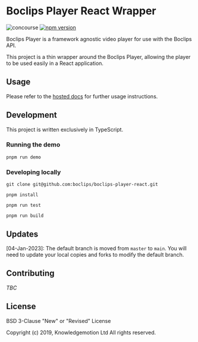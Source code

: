 # Boclips Player React Wrapper

![concourse](https://concourse.devboclips.net/api/v1/teams/main/pipelines/boclips-player-react/jobs/test/badge)
[![npm version](https://badge.fury.io/js/boclips-player-react.svg)](https://www.npmjs.com/package/boclips-player-react)

Boclips Player is a framework agnostic video player for use with the Boclips API.

This project is a thin wrapper around the Boclips Player, allowing the player to be used easily in a React application.

## Usage
Please refer to the [hosted docs](https://docs.boclips.com) for further usage instructions.

## Development

This project is written exclusively in TypeScript.

### Running the demo

```
pnpm run demo 
```

### Developing locally

```
git clone git@github.com:boclips/boclips-player-react.git
```
```
pnpm install
```
```
pnpm run test
```
```
pnpm run build
```

## Updates

[04-Jan-2023]: The default branch is moved from `master` to `main`. You will need to update your local copies and forks
to modify the default branch. 

## Contributing

_TBC_

## License

BSD 3-Clause "New" or "Revised" License

Copyright (c) 2019, Knowledgemotion Ltd All rights reserved.
